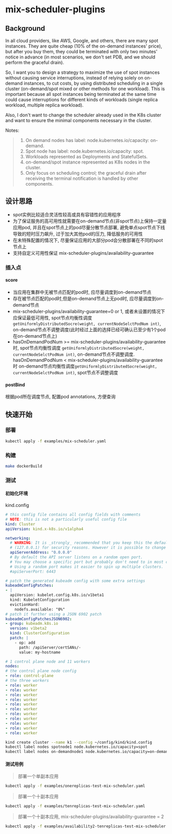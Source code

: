 # mix-scheduler-plugins

## Background

In all cloud providers, like AWS, Google, and others, there are many spot instances. They are quite cheap (10% of the on-demand instances' price), but after you buy them, they could be terminated with only two minutes' notice in advance (in most scenarios, we don't set PDB, and we should perform the graceful drain).

So, I want you to design a strategy to maximize the use of spot instances without causing service interruptions, instead of relying solely on on-demand instances, to cut costs, by using distributed scheduling in a single cluster (on-demand/spot mixed or other methods for one workload). This is important because all spot instances being terminated at the same time could cause interruptions for different kinds of workloads (single replica workload, multiple replica workload).

Also, I don't want to change the scheduler already used in the K8s cluster and want to ensure the minimal components necessary in the cluster.

Notes:

> 1. On demand nodes has label: node.kubernetes.io/capacity: on-demand.
> 2. Spot node has label: node.kubernetes.io/capacity: spot.
> 3. Workloads represented as Deployments and StatefulSets.
> 4. on-demand/spot instance represented as K8s nodes in the cluster.
> 5. Only focus on scheduling control; the graceful drain after receiving the terminal notification is handled by other components.

## 设计思路

- spot实例比较适合灵活性较高或具有容错性的应用程序
- 为了保证服务的高可用性就需要在on-demand节点(非spot节点)上保持一定量应用pod, 并且在spot节点上的pod尽量分散节点部署, 避免单点spot节点下线导致的短时压力飙升, 过于加大其他pod的压力, 降低服务的可用性
- 在未特殊配置的情况下, 尽量保证应用的大部分pod会分散部署在不同的spot节点上
- 支持自定义可用性保证 mix-scheduler-plugins/availability-guarantee

### 插入点

#### score

- 当应用在集群中无被节点匹配的pod时, 应尽量调度到on-demand节点
- 存在被节点匹配的pod时,但是on-demand节点上无pod时, 应尽量调度到on-demand节点
- mix-scheduler-plugins/availability-guarantee=0 or 1, 或者未设置的情况下应保证最低可用性, spot节点均衡性调度 `getUniformlyDistributedSocre(weight, currentNodeSelctPodNum int)`, on-demand节点不调整调度(此时经过上面的选择已经可确认已至少有1个pod在on-demand节点上)
- hasOnDemandPodNum >= mix-scheduler-plugins/availability-guarantee 时, spot节点均衡性调度 `getUniformlyDistributedSocre(weight, currentNodeSelctPodNum int)`, on-demand节点不调整调度. hasOnDemandPodNum < mix-scheduler-plugins/availability-guarantee 时 on-demand节点均衡性调度`getUniformlyDistributedSocre(weight, currentNodeSelctPodNum int)`, spot节点不调整调度

#### postBind

根据pod所在调度节点, 配置pod annotations, 方便查询

## 快速开始

### 部署

```bash
kubectl apply -f examples/mix-scheduler.yaml
```

### 构建

```bash
make dockerBuild
```

### 测试

#### 初始化环境

kind.config

```yaml
# this config file contains all config fields with comments
# NOTE: this is not a particularly useful config file
kind: Cluster
apiVersion: kind.x-k8s.io/v1alpha4

networking:
  # WARNING: It is _strongly_ recommended that you keep this the default
  # (127.0.0.1) for security reasons. However it is possible to change this.
  apiServerAddress: "0.0.0.0"
  # By default the API server listens on a random open port.
  # You may choose a specific port but probably don't need to in most cases.
  # Using a random port makes it easier to spin up multiple clusters.
  #apiServerPort: 6443

# patch the generated kubeadm config with some extra settings
kubeadmConfigPatches:
- |
  apiVersion: kubelet.config.k8s.io/v1beta1
  kind: KubeletConfiguration
  evictionHard:
    nodefs.available: "0%"
# patch it further using a JSON 6902 patch
kubeadmConfigPatchesJSON6902:
- group: kubeadm.k8s.io
  version: v1beta2
  kind: ClusterConfiguration
  patch: |
    - op: add
      path: /apiServer/certSANs/-
      value: my-hostname

# 1 control plane node and 11 workers
nodes:
# the control plane node config
- role: control-plane
# the three workers
- role: worker
- role: worker
- role: worker
- role: worker
- role: worker
- role: worker
- role: worker
- role: worker
- role: worker
- role: worker
- role: worker
```

```bash
kind create cluster --name k1 --config ~/config/kind/kind.config
kubectl label nodes spotnode1 node.kubernetes.io/capacity=spot
kubectl label nodes on-demandnode1 node.kubernetes.io/capacity=on-demand
```

#### 测试用例

> 部署一个单副本应用

```bash
kubectl apply -f examples/onereplicas-test-mix-scheduler.yaml
```

> 部署一个十副本应用

```bash
kubectl apply -f examples/tenreplicas-test-mix-scheduler.yaml
```

> 部署一个十副本应用, mix-scheduler-plugins/availability-guarantee = 2

```bash
kubectl apply -f examples/availability2-tenreplicas-test-mix-scheduler.yaml
```
